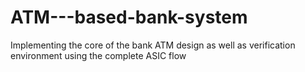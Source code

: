 # ATM---based-bank-system
 Implementing the core of the bank ATM design as well as verification environment using  the complete ASIC flow
